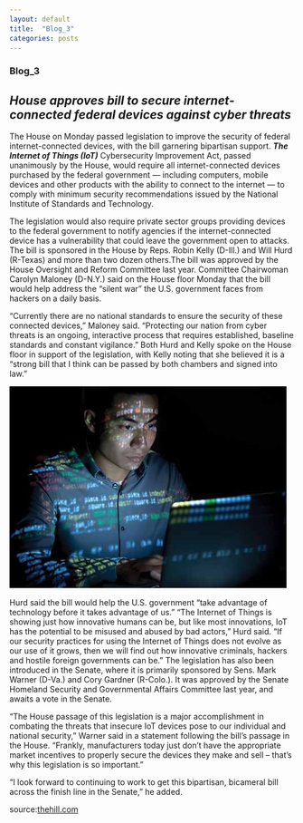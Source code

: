 ```yaml
---
layout: default
title:  "Blog_3"
categories: posts
---
```


### Blog_3


## *House approves bill to secure internet-connected federal devices against cyber threats* <br>



The House on Monday passed legislation to improve the security of federal internet-connected devices, with the bill garnering bipartisan support. 
***The Internet of Things (IoT)*** Cybersecurity Improvement Act, passed unanimously by the House, would require all internet-connected devices purchased by the federal government — including computers, mobile devices and other products with the ability to connect to the internet — to comply with minimum security recommendations issued by the National Institute of Standards and Technology. 

The legislation would also require private sector groups providing devices to the federal government to notify agencies if the internet-connected device has a vulnerability that could leave the government open to attacks. The bill is sponsored in the House by Reps. Robin Kelly (D-Ill.) and Will Hurd (R-Texas) and more than two dozen others.The bill was approved by the House Oversight and Reform Committee last year. Committee Chairwoman Carolyn Maloney (D-N.Y.) said on the House floor Monday that the bill would help address the “silent war” the U.S. government faces from hackers on a daily basis. 

“Currently there are no national standards to ensure the security of these connected devices,” Maloney said. “Protecting our nation from cyber threats is an ongoing, interactive process that requires established, baseline standards and constant vigilance.” Both Hurd and Kelly spoke on the House floor in support of the legislation, with Kelly noting that she believed it is a “strong bill that I think can be passed by both chambers and signed into law.”

![image](https://raw.githubusercontent.com/sevakZ/sevakZ.github.io/master/docs/_image/image266.jpg)

Hurd said the bill would help the U.S. government “take advantage of technology before it takes advantage of us.” “The Internet of Things is showing just how innovative humans can be, but like most innovations, IoT has the potential to be misused and abused by bad actors,” Hurd said. “If our security practices for using the Internet of Things does not evolve as our use of it grows, then we will find out how innovative criminals, hackers and hostile foreign governments can be.” The legislation has also been introduced in the Senate, where it is primarily sponsored by Sens. Mark Warner (D-Va.) and Cory Gardner (R-Colo.). It was approved by the Senate Homeland Security and Governmental Affairs Committee last year, and awaits a vote in the Senate. 

“The House passage of this legislation is a major accomplishment in combating the threats that insecure IoT devices pose to our individual and national security,” Warner said in a statement following the bill’s passage in the House. “Frankly, manufacturers today just don’t have the appropriate market incentives to properly secure the devices they make and sell – that’s why this legislation is so important.” 

“I look forward to continuing to work to get this bipartisan, bicameral bill across the finish line in the Senate,” he added.


source:[thehill.com](https://thehill.com/policy/cybersecurity/516373-house-approves-bill-to-secure-internet-connected-federal-devices-against)
